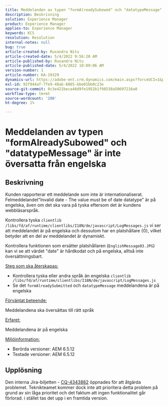 ```yaml
---
title: Meddelanden av typen "formAlreadySubowed" och "datatypeMessage" har inte översatts från engelska
description: Beskrivning
solution: Experience Manager
product: Experience Manager
applies-to: Experience Manager
keywords: KCS
resolution: Resolution
internal-notes: null
bug: true
article-created-by: Ruxandra Nitu
article-created-date: 5/4/2022 9:56:20 AM
article-published-by: Ruxandra Nitu
article-published-date: 5/4/2022 10:09:06 AM
version-number: 1
article-number: KA-19329
dynamics-url: https://adobe-ent.crm.dynamics.com/main.aspx?forceUCI=1&pagetype=entityrecord&etn=knowledgearticle&id=e7458870-90cb-ec11-a7b5-6045bd00db25
exl-id: 92f944af-7fe9-48ab-8865-bbe01bb0c23e
source-git-commit: 0c3e421beca46d9fe1952b1f98538a50697216a0
workflow-type: tm+mt
source-wordcount: '200'
ht-degree: 1%

---
```


# Meddelanden av typen &quot;formAlreadySubowed&quot; och &quot;datatypeMessage&quot; är inte översatta från engelska

## Beskrivning


Kunden rapporterar ett meddelande som inte är internationaliserat. Felmeddelandet&quot;Invalid date - The value must be of date datatype&quot; är på engelska, även om det ska vara på tyska eftersom det är kundens webbläsarspråk.

Kontrollera tyska `clientlib /libs/fd/af/runtime/clientlibs/I18N/de/javascript/LogMessages.js` vi ser att meddelandet är på engelska och dessutom har en platshållare {0}, vilket betyder att en del av meddelandet är dynamiskt.

Kontrollera funktionen som ersätter platshållaren (`EnglishMessage03.JPG`) kan vi se att värdet &quot;date&quot; är hårdkodat och på engelska, alltså inte översättningsbart.

<u>Steg som ska återskapas:</u>

- Kontrollera tyska eller andra språk än engelska `clientlib /libs/fd/af/runtime/clientlibs/I18N/de/javascript/LogMessages.js`
- Se det `formAlreadySubmitted` och `datatypeMessage` meddelandena är på engelska


<u>Förväntat beteende:</u>

Meddelandena ska översättas till rätt språk

<u>Erfaret:</u>

Meddelandena är på engelska

<u>Miljöinformation:</u>

- Berörda versioner: AEM 6.5.12
- Testade versioner: AEM 6.5.12



## Upplösning


Den interna Jira-biljetten - [CQ-4343882](https://jira.corp.adobe.com/browse/CQ-4343882) öppnades för att åtgärda problemet. Teknikteamet kommer dock inte att prioritera detta problem på grund av sin låga prioritet och det faktum att ingen funktionalitet går förlorad. i stället tas det upp i en framtida version.
